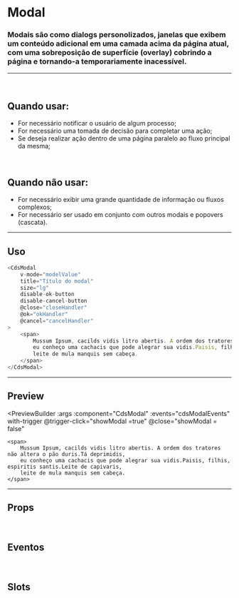 # Modal

### Modais são como dialogs personolizados, janelas que exibem um conteúdo adicional em uma camada acima da página atual, com uma sobreposição de superfície (overlay) cobrindo a página e tornando-a temporariamente inacessível.
---
<br />

## Quando usar:
- For necessário notificar o usuário de algum processo;
- For necessário uma tomada de decisão para completar uma ação;
- Se deseja realizar ação dentro de uma página paralelo ao fluxo principal da mesma;

<br />

## Quando não usar:
- For necessário exibir uma grande quantidade de informação ou fluxos complexos;
- For necessário ser usado em conjunto com outros modais e popovers (cascata).

---

## Uso

```js
<CdsModal
	v-mode="modelValue" 
	title="Título do modal"
	size="lg"
	disable-ok-button
	disable-cancel-button
	@close="closeHandler"
	@ok="okHandler"
	@cancel="cancelHandler"
>
	<span>
		Mussum Ipsum, cacilds vidis litro abertis. A ordem dos tratores não altera o pão duris.Tá deprimidis,
		eu conheço uma cachacis que pode alegrar sua vidis.Paisis, filhis, espiritis santis.Leite de capivaris,
		leite de mula manquis sem cabeça.
	</span>
</CdsModal>
```

---

## Preview

<PreviewBuilder
	:args
	:component="CdsModal"
	:events="cdsModalEvents"
	with-trigger
	@trigger-click="showModal =true"
	@close="showModal = false"
>
	<span>
		Mussum Ipsum, cacilds vidis litro abertis. A ordem dos tratores não altera o pão duris.Tá deprimidis,
		eu conheço uma cachacis que pode alegrar sua vidis.Paisis, filhis, espiritis santis.Leite de capivaris,
		leite de mula manquis sem cabeça.
	</span>
</PreviewBuilder>

---

## Props

<APITable
	name="Modal"
	section="props"
/>
<br />

## Eventos

<APITable
	name="Modal"
	section="events"
/>
<br />

## Slots

<APITable
	name="Modal"
	section="slots"
/>

<script setup>
import { ref } from 'vue';
import CdsModal from '@/components/Modal.vue';

const showModal = ref(false);

const args = ref({});

const cdsModalEvents = [
	'close',
	'update:modelValue',
	'ok',
	'cancel'
];
</script>
